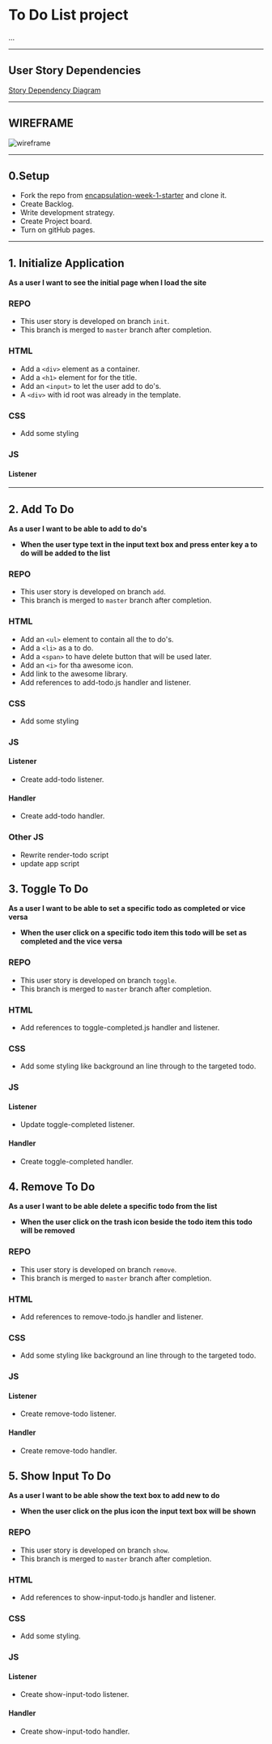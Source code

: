 # To Do List project

...

---

## User Story Dependencies

[Story Dependency Diagram](https://excalidraw.com/)

---

## WIREFRAME

![wireframe]()

---

## 0.Setup

- Fork the repo from [encapsulation-week-1-starter](https://github.com/HackYourFutureBelgium/encapsulation-week-1-starter) and clone it.
- Create Backlog.
- Write development strategy.
- Create Project board.
- Turn on gitHub pages.

---

## 1. Initialize Application

__As a user I want to see the initial page when I load the site__


### REPO

- This user story is developed on branch `init`.
- This branch is merged to `master` branch after completion.

### HTML

- Add a `<div>` element as a container.
- Add a `<h1>` element for for the title.
- Add an `<input>` to let the user add to do's.
- A `<div>` with id root was already in the template.

### CSS

- Add some styling

### JS

#### Listener

---

## 2. Add To Do

__As a user I want to be able to add to do's__

- __When the user type text in the input text box and press enter key a to do will be added to the list__

### REPO

- This user story is developed on branch `add`.
- This branch is merged to `master` branch after completion.

### HTML

- Add an `<ul>` element to contain all the to do's.
- Add a `<li>` as a to do.
- Add a `<span>` to have delete button that will be used later.
- Add an `<i>` for tha awesome icon.
- Add link to the awesome library.
- Add references to add-todo.js handler and listener.

### CSS

- Add some styling

### JS

#### Listener

- Create add-todo listener.

#### Handler

- Create add-todo handler.

### Other JS

- Rewrite render-todo script
- update app script

## 3. Toggle To Do

__As a user I want to be able to set a specific todo as completed or vice versa__

- __When the user click on a specific todo item this todo will be set as completed and the vice versa__

### REPO

- This user story is developed on branch `toggle`.
- This branch is merged to `master` branch after completion.

### HTML

- Add references to toggle-completed.js handler and listener.

### CSS

- Add some styling like background an line through to the targeted todo.

### JS

#### Listener

- Update toggle-completed  listener.

#### Handler

- Create toggle-completed handler.

## 4. Remove To Do

__As a user I want to be able delete a specific todo from the list__

- __When the user click on the trash icon beside the todo item this todo will be removed__

### REPO

- This user story is developed on branch `remove`.
- This branch is merged to `master` branch after completion.

### HTML

- Add references to remove-todo.js handler and listener.

### CSS

- Add some styling like background an line through to the targeted todo.

### JS

#### Listener

- Create remove-todo  listener.

#### Handler

- Create remove-todo  handler.

## 5. Show Input To Do

__As a user I want to be able show the text box to add new to do__

- __When the user click on the plus icon the input text box will be shown__

### REPO

- This user story is developed on branch `show`.
- This branch is merged to `master` branch after completion.

### HTML

- Add references to show-input-todo.js handler and listener.

### CSS

- Add some styling.

### JS

#### Listener

- Create show-input-todo  listener.

#### Handler

- Create show-input-todo  handler.
